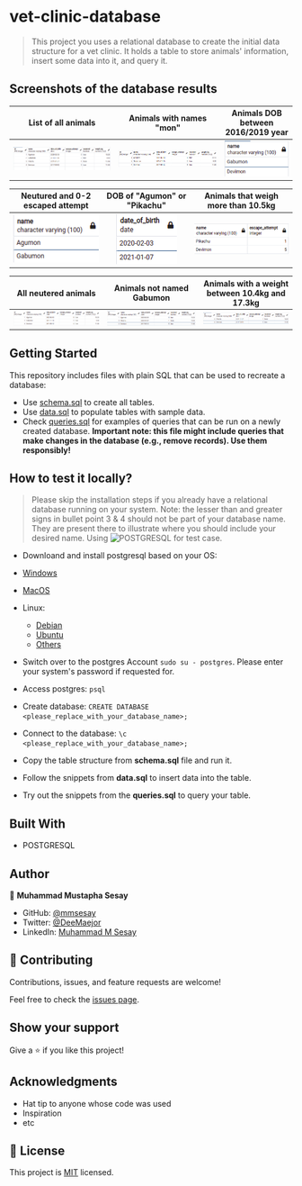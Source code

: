 # vet-clinic-database

> This project you uses a relational database to create the initial data structure for a vet clinic. It holds a table to store animals' information, insert some data into it, and query it.

## Screenshots of the database results

List of all animals                | Animals with names "mon"     |  Animals DOB between 2016/2019 year              |
:---------------------------------:|:----------------------------:|:------------------------------------------------:|
![](./screenshots/tb1.png)         | ![](./screenshots/tb2.png)   | ![](./screenshots/tb3.png)                       |

Neutured and 0-2 escaped attempt   | DOB of "Agumon" or "Pikachu" | Animals that weigh more than 10.5kg              |
:---------------------------------:|:----------------------------:|:------------------------------------------------:|
![](./screenshots/tb4.png)         |![](./screenshots/tb5.png)    | ![](./screenshots/tb6.png)                       |

All neutered animals               | Animals not named Gabumon    |Animals with a weight between 10.4kg and 17.3kg   |
:---------------------------------:|:----------------------------:|:------------------------------------------------:|
![](./screenshots/tb7.png)         | ![](./screenshots/tb8.png)   | ![](./screenshots/tb9.png)                       | 

## Getting Started

This repository includes files with plain SQL that can be used to recreate a database:

- Use [schema.sql](./schema.sql) to create all tables.
- Use [data.sql](./data.sql) to populate tables with sample data.
- Check [queries.sql](./queries.sql) for examples of queries that can be run on a newly created database. **Important note: this file might include queries that make changes in the database (e.g., remove records). Use them responsibly!**

## How to test it locally?

> Please skip the installation steps if you already have a relational database running on your system.
> Note: the lesser than and greater signs in bullet point 3 & 4 should not be part of your database name. They are present there to illustrate where you should include your desired name.
Using ![POSTGRESQL](https://www.postgresql.org/) for test case.

- Downloand and install postgresql based on your OS:
 - [Windows](https://www.postgresql.org/download/windows/)
 - [MacOS](https://www.postgresql.org/download/macosx/)
 - Linux:
   - [Debian](https://www.postgresql.org/download/linux/debian/)
   - [Ubuntu](https://www.postgresql.org/download/linux/ubuntu/)
   - [Others](https://www.postgresql.org/download/linux/#generic)

- Switch over to the postgres Account ```sudo su - postgres```. Please enter your system's password if requested for.
- Access postgres: ```psql```
- Create database: ```CREATE DATABASE <please_replace_with_your_database_name>;```
- Connect to the database: ```\c <please_replace_with_your_database_name>;```
- Copy the table structure from **schema.sql** file and run it.
- Follow the snippets from **data.sql** to insert data into the table.
- Try out the snippets from the **queries.sql** to query your table.

## Built With

- POSTGRESQL

## Author

👤 **Muhammad Mustapha Sesay**

- GitHub: [@mmsesay](https://github.com/mmsesay)
- Twitter: [@DeeMaejor](https://twitter.com/DeeMaejor)
- LinkedIn: [Muhammad M Sesay](https://linkedin.com/in/muhammad-m-sesay)

## 🤝 Contributing

Contributions, issues, and feature requests are welcome!

Feel free to check the [issues page](../../issues/).

## Show your support

Give a ⭐️ if you like this project!

## Acknowledgments

- Hat tip to anyone whose code was used
- Inspiration
- etc

## 📝 License

This project is [MIT](./MIT.md) licensed.
